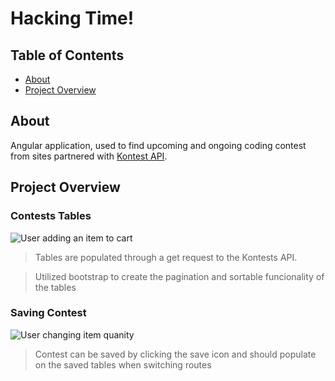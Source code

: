 <h1>  Hacking Time! </h1>



## Table of Contents
- [About](#about)
- [Project Overview](#project-overview)


## About
 Angular application, used to find upcoming and ongoing coding contest from sites partnered with [Kontest API](https://kontests.net/api). 

## Project Overview

### Contests Tables 
![User adding an item to cart](./images/adding.gif)
> Tables are populated through a get request to the Kontests API.

> Utilized bootstrap to create the pagination and sortable funcionality of the tables 

### Saving Contest
![User changing item quanity](./images/price.gif)
> Contest can be saved by clicking the save icon and should populate on the saved tables when switching routes







